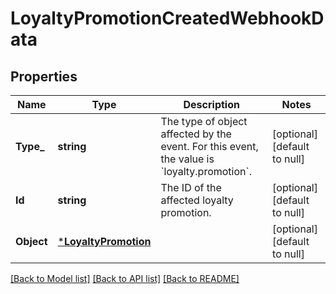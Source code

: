 # LoyaltyPromotionCreatedWebhookData

## Properties
Name | Type | Description | Notes
------------ | ------------- | ------------- | -------------
**Type_** | **string** | The type of object affected by the event. For this event, the value is &#x60;loyalty.promotion&#x60;. | [optional] [default to null]
**Id** | **string** | The ID of the affected loyalty promotion. | [optional] [default to null]
**Object** | [***LoyaltyPromotion**](LoyaltyPromotion.md) |  | [optional] [default to null]

[[Back to Model list]](../README.md#documentation-for-models) [[Back to API list]](../README.md#documentation-for-api-endpoints) [[Back to README]](../README.md)

